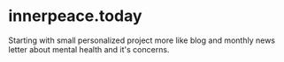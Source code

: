 # innerpeace.today
Starting with small personalized project more like blog and monthly news letter about mental health and it's concerns. 
